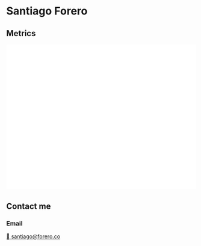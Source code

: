 # Santiago Forero

## Metrics
![Metrics](https://github.com/forerosantiago/forerosantiago/blob/main/github-metrics.svg)

## Contact me

### Email 
[:email: santiago@forero.co](mailto:santiago@forero.co)
